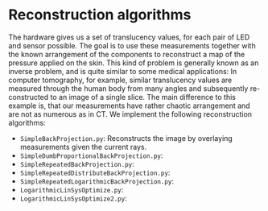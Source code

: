 # Reconstruction algorithms
The hardware gives us a set of translucency values, for each pair of LED and sensor possible. The goal is to use these measurements together with the known arrangement of the components to reconstruct a map of the pressure applied on the skin.
This kind of problem is generally known as an inverse problem, and is quite similar to some medical applications: In computer tomography, for example, similar translucency values are measured through the human body from many angles and subsequently re- constructed to an image of a single slice. The main difference to this example is, that our measurements have rather chaotic arrangement and are not as numerous as in CT.
We implement the following reconstruction algorithms:

 * `SimpleBackProjection.py`: Reconstructs the image by overlaying measurements given the current rays. 
 * `SimpleDumbProportionalBackProjection.py`: 
 * `SimpleRepeatedBackProjection.py`:
 * `SimpleRepeatedDistributeBackProjection.py`:  
 * `SimpleRepeatedLogarithmicBackProjection.py`:  
 * `LogarithmicLinSysOptimize.py`: 
 * `LogarithmicLinSysOptimize2.py`: 
  
        
